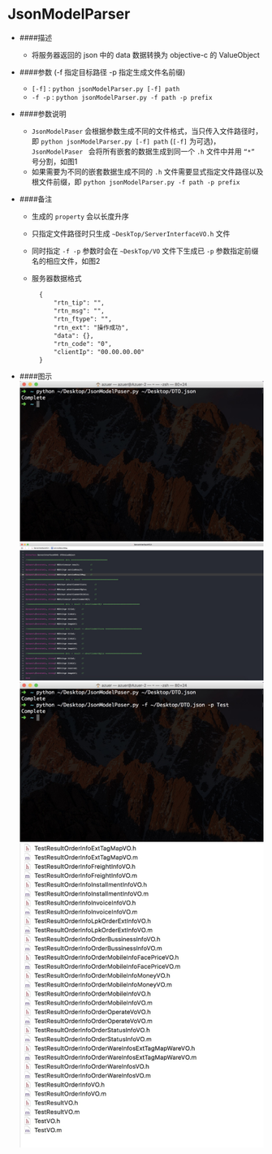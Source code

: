 # JsonModelParser

* ####描述
	* 将服务器返回的 json 中的 data 数据转换为 objective-c 的 ValueObject
	
		
* ####参数 (-f 指定目标路径 -p 指定生成文件名前缀)
	* ```[-f]``` : ```python jsonModelParser.py [-f] path```
	* ```-f -p``` :	```python jsonModelParser.py -f path -p prefix```
* ####参数说明 
	* ```JsonModelPaser``` 会根据参数生成不同的文件格式，当只传入文件路径时，即 ```python jsonModelParser.py [-f] path``` (```[-f]``` 为可选)，```JsonModelPaser ``` 会将所有嵌套的数据生成到同一个 ```.h``` 文件中并用 ```“*”``` 号分割，如图1
	* 如果需要为不同的嵌套数据生成不同的 ```.h``` 文件需要显式指定文件路径以及根文件前缀，即 ```python jsonModelParser.py -f path -p prefix```

* ####备注
	* 生成的 ```property``` 会以长度升序
	* 只指定文件路径时只生成 ```~DeskTop/ServerInterfaceVO.h``` 文件
	* 同时指定 ```-f -p``` 参数时会在 ```~DeskTop/VO``` 文件下生成已 ```-p``` 参数指定前缀名的相应文件，如图2
	* 服务器数据格式

			{
				"rtn_tip": "",
				"rtn_msg": "",
				"rtn_ftype": "",
				"rtn_ext": "操作成功",
				"data": {},
				"rtn_code": "0",
				"clientIp": "00.00.00.00"
			}
			
* ####图示
	![图1](../imgs/jsonmodelpaser_3.png)	
	![图1](../imgs/jsonmodelpaser_1.png)
	![图1](../imgs/jsonmodelpaser_4.png)
	![图1](../imgs/jsonmodelpaser_2.png)

